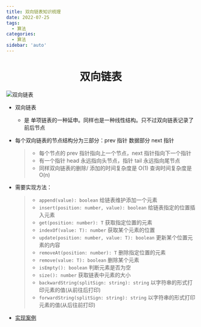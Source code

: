 ```yaml
---
title: 双向链表知识梳理
date: 2022-07-25
tags:
  - 算法
categories:
  - 算法
sidebar: 'auto'
---
```


<div align = "center"><h1>双向链表</h1></div>

![双向链表](https://img-blog.csdnimg.cn/6146e3e0ad994e6d9fd5cac6c71010f4.png#pic_center)

- 双向链表

  - 是 单项链表的一种延申。同样也是一种线性结构。只不过双向链表记录了前后节点

- 每个双向链表的节点结构分为三部分：prev 指针 数据部分 next 指针

  > - 每个节点的 prev 指针指向上一个节点，next 指针指向下一个指针
  > - 有一个指针 head 永远指向头节点，指针 tail 永远指向尾节点
  > - 同样双向链表的删除/ 添加的时间复杂度是 O(1) 查询时间复杂度是 O(n)

- 需要实现方法：

  > - `append(value): boolean` 给链表维护添加一个元素
  > - `insert(position: number, value): boolean` 给链表指定的位置插入元素
  > - `get(position: number): T` 获取指定位置的元素
  > - `indexOf(value: T): number` 获取某个元素的位置
  > - `update(position: number, value: T): boolean` 更新某个位置元素的内容
  > - `removeAt(position: number): T` 删除指定位置的元素
  > - `remove(value: T): boolean` 删除某个元素
  > - `isEmpty(): boolean` 判断元素是否为空
  > - `size(): number` 获取链表中元素的大小
  > - `backwardString(splitSign: string): string` 以字符串的形式打印元素的值(从前往后打印)
  > - `forwardString(splitSign: string): string` 以字符串的形式打印元素的值(从后往前打印)

- [实现案例](https://github.com/a572251465/w-hooks/blob/main/packages/src/useDoublyLinkedList/index.ts)

